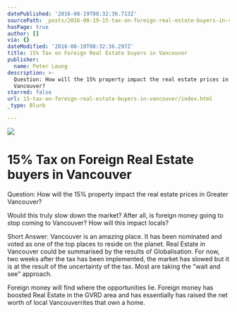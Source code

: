 ```yaml
---
datePublished: '2016-08-19T08:32:36.713Z'
sourcePath: _posts/2016-08-19-15-tax-on-foreign-real-estate-buyers-in-vancouver.md
hasPage: true
author: []
via: {}
dateModified: '2016-08-19T08:32:36.297Z'
title: 15% Tax on Foreign Real Estate buyers in Vancouver
publisher:
  name: Peter Leung
description: >-
  Question: How will the 15% property impact the real estate prices in Greater
  Vancouver?
starred: false
url: 15-tax-on-foreign-real-estate-buyers-in-vancouver/index.html
_type: Blurb

---
```

![](https://the-grid-user-content.s3-us-west-2.amazonaws.com/a0f3ca69-b686-4014-b263-799a9604a222.jpg)

# 15% Tax on Foreign Real Estate buyers in Vancouver

Question: How will the 15% property impact the real estate prices in Greater Vancouver?

Would this truly slow down the market? After all, is foreign money going to stop coming to Vancouver? How will this impact locals?

Short Answer: Vancouver is an amazing place. It has been nominated and voted as one of the top places to reside on the planet. Real Estate in Vancouver could be summarised by the results of Globalisation. For now, two weeks after the tax has been implemented, the market has slowed but it is at the result of the uncertainty of the tax. Most are taking the "wait and see" approach.

Foreign money will find where the opportunities lie. Foreign money has boosted Real Estate in the GVRD area and has essentially has raised the net worth of local Vancouverrites that own a home.